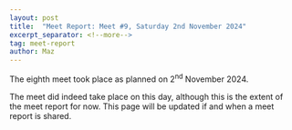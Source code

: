 ```yaml
---
layout: post
title:  "Meet Report: Meet #9, Saturday 2nd November 2024"
excerpt_separator: <!--more-->
tag: meet-report
author: Maz
---
```


The eighth meet took place as planned on 2<sup>nd</sup> November 2024.

<!--more-->

The meet did indeed take place on this day, although this is the extent of the meet report for now. This page will be updated if and when a meet report is shared.
